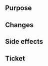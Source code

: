 <!-- Before submit your Pull Request, make sure you picked
     the right branch:

     - For hotfixes, select "master" as the target branch
     - For new features, select "develop" as the target branch
     - For release feature fixes, select the relevant release branch (release/X.Y.Z) as the target branch -->

## Purpose

<!-- Describe the purpose of your changes -->

## Changes

<!-- Briefly describe or list your changes, screenshots if applicable   -->

## Side effects

<!--Any possible side effects? -->


## Ticket

<!-- Link to JIRA ticket, if applicable e.g. https://openscience.atlassian.net/browse/SHARE-1234 -->
